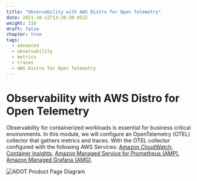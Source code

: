 ```yaml
---
title: "Observability with AWS Distro for Open Telemetry"
date: 2021-10-12T13:38:20.052Z
weight: 310
draft: false
chapter: true
tags:
  - advanced
  - observability
  - metrics
  - traces
  - AWS Distro for Open Telemetry
---
```


# Observability with AWS Distro for Open Telemetry

Observability for containerized workloads is essential for business critical environments. In this module, we will
configure an OpenTelemetry (OTEL) collector that gathers metrics and traces. With the OTEL collector configured with the following AWS Services:
[Amazon CloudWatch](https://aws.amazon.com/cloudwatch/),
[Container Insights](https://docs.aws.amazon.com/AmazonCloudWatch/latest/monitoring/ContainerInsights.html),
[Amazon Managed Service for Prometheus (AMP)](https://aws.amazon.com/prometheus/),
[Amazon Managed Grafana (AMG)](https://aws.amazon.com/grafana/).

![ADOT Product Page Diagram](/images/observability-with-adot/product-page-diagram_adot.png)
